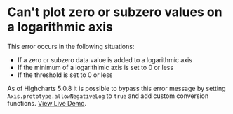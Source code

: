 # Can't plot zero or subzero values on a logarithmic axis

This error occurs in the following situations:
  * If a zero or subzero data value is added to a logarithmic axis
  * If the minimum of a logarithimic axis is set to 0 or less
  * If the threshold is set to 0 or less

As of Highcharts 5.0.8 it is possible to bypass this error message by setting `Axis.prototype.allowNegativeLog` to `true` and add custom conversion functions. [View Live Demo](http://jsfiddle.net/gh/get/library/pure/highcharts/highcharts/tree/samples/highcharts/yaxis/type-log-negative/">).
